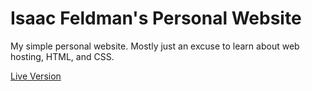 # Isaac Feldman's Personal Website

My simple personal website. Mostly just an excuse to learn about web hosting, HTML, and CSS.

[Live Version](https://isaacfeldman.net)
